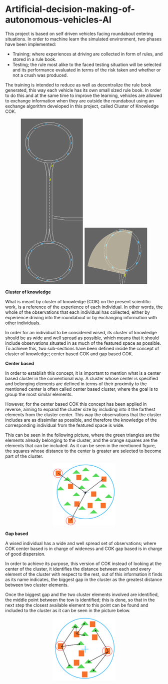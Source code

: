 # Artificial-decision-making-of-autonomous-vehicles-AI

This project is based on self driven vehicles facing roundabout entering situations. In order to machine learn the simulated environment, two phases have been implemented:

- Training; where experiences at driving are collected in form of rules, and stored in a rule book.
- Testing; the rule most alike to the faced testing situation will be selected and its performance evaluated in terms of the risk taken and whether or not a crush was produced.

The training is intended to reduce as well as decentralize the rule book generated, this way each vehicle has its own small sized rule book. In order to do this and at the same time to improve the learning, vehicles are allowed to exchange information when they are outside the roundabout using an exchange algorithm developed in this project, called Cluster of Knowledge COK.

<p align = "center">
  <img src= "https://github.com/RonMen10/Artificial-decision-making-of-autonomous-vehicles-AI/blob/main/images/Simulation.png" width="200" height="530"/ >
  <img src= "https://github.com/RonMen10/Artificial-decision-making-of-autonomous-vehicles-AI/blob/main/images/raduis.png" width="200" height="180"/ >


**Cluster of knowledge**

What is meant by cluster of knowledge (COK) on the present scientific work, is a reference of the experience of each individual. In other words, the whole of the observations that each individual has collected; either by experience driving into the roundabout or by exchanging information with other individuals.

In order for an individual to be considered wised, its cluster of knowledge should be as wide and well spread as possible, which means that it should include observations situated in as much of the featured space as possible. To achieve this, two sub-sections have been defined inside the concept of cluster of knowledge; center based COK and gap based COK.

**Center based**

In order to establish this concept, it is important to mention what is a center based cluster in the conventional way. A cluster whose center is specified and belonging elements are defined in terms  of their proximity to the mentioned center is often called center based cluster, where the goal is to group the most similar elements.

However, for the center based COK this concept has been applied in reverse, aiming to expand the cluster size by including into it the farthest elements from the cluster center. This way the observations that the cluster includes are as dissimilar as possible, and therefore the knowledge of the corresponding individual from the featured space is wide.

This can be seen in the following picture, where the green triangles are the elements already belonging to the cluster, and the orange squares are the elements that can be included. As it can be seen in the mentioned figure, the squares whose distance to the center is greater are selected to become part of the cluster.
<p align = "center">
  <img src= "https://github.com/RonMen10/Artificial-decision-making-of-autonomous-vehicles-AI/blob/main/images/center_based_clustering.png" width="200" height="200"/ >


**Gap based**

A wised individual has a wide and well spread set of observations; where COK center based is in charge of wideness and COK gap based is in charge of good dispersion.

In order to achieve its purpose, this version of COK instead of looking at the center of the cluster, it identifies the distance between each and every element of the cluster with respect to the rest, out of this information it finds as its name indicates, the biggest gap in the cluster as the greatest distance between two cluster elements.

Once the biggest gap and the two cluster elements involved are identified, the middle point between the tow is identified; this is done, so that in the next step the closest available element to this point can be found and included to the cluster as it can be seen in the picture below.

<p align = "center">
  <img src= "https://github.com/RonMen10/Artificial-decision-making-of-autonomous-vehicles-AI/blob/main/images/GAP_based_clustering.png" width="200" height="200"/ >

